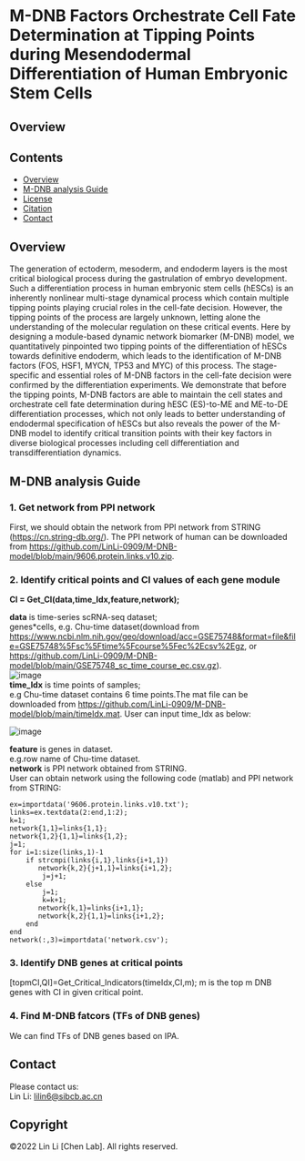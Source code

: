#  M-DNB Factors Orchestrate Cell Fate Determination at Tipping Points during Mesendodermal Differentiation of Human Embryonic Stem Cells 
## Overview
## Contents

- [Overview](#overview)
- [M-DNB analysis Guide](./LICENSE)
- [License](./LICENSE)
- [Citation](#citation)
- [Contact](#Contact)

## Overview
The generation of ectoderm, mesoderm, and endoderm layers is the most critical biological process during the gastrulation of embryo development. Such a differentiation process in human embryonic stem cells (hESCs) is an inherently nonlinear multi-stage dynamical process which contain multiple tipping points playing crucial roles in the cell-fate decision. However, the tipping points of the process are largely unknown, letting alone the understanding of the molecular regulation on these critical events. Here by designing a module-based dynamic network biomarker (M-DNB) model, we quantitatively pinpointed two tipping points of the differentiation of hESCs towards definitive endoderm, which leads to the identification of M-DNB factors (FOS, HSF1, MYCN, TP53 and MYC) of this process. 
The stage-specific and essential roles of M-DNB factors in the cell-fate decision were confirmed by the differentiation experiments. We demonstrate that before the tipping points, M-DNB factors are able to maintain the cell states and orchestrate cell fate determination during hESC (ES)-to-ME and ME-to-DE differentiation processes, which not only leads to better understanding of endodermal specification of hESCs but also reveals the power of the M-DNB model to identify critical transition points with their key factors in diverse biological processes including cell differentiation and transdifferentiation dynamics.

## M-DNB analysis Guide
### 1. Get network from PPI network
First, we should obtain the network from PPI network from STRING (https://cn.string-db.org/).
The PPI network of human can be downloaded from https://github.com/LinLi-0909/M-DNB-model/blob/main/9606.protein.links.v10.zip.
### 2. Identify critical points and CI values of each gene module
**CI = Get_CI(data,time_Idx,feature,network);** <br />

**data** is time-series scRNA-seq dataset; <br /> 
genes*cells, e.g. Chu-time dataset(download from https://www.ncbi.nlm.nih.gov/geo/download/acc=GSE75748&format=file&file=GSE75748%5Fsc%5Ftime%5Fcourse%5Fec%2Ecsv%2Egz, or https://github.com/LinLi-0909/M-DNB-model/blob/main/GSE75748_sc_time_course_ec.csv.gz).<br /> 
![image](https://user-images.githubusercontent.com/63344240/200508091-bc34407b-5bfa-4942-bfa6-e53e28df450d.png)<br /> 
**time_Idx** is time points of samples;<br /> 
e.g Chu-time dataset contains 6 time points.The mat file can be downloaded from https://github.com/LinLi-0909/M-DNB-model/blob/main/timeIdx.mat. User can input time_Idx as below: <br />

![image](https://user-images.githubusercontent.com/63344240/200511593-cda817ff-8ada-4033-9839-0b803e68e7f3.png)

**feature** is genes in dataset.<br /> e.g.row name of Chu-time dataset. <br />
**network** is PPI network obtained from STRING. <br />
User can obtain network using the following code (matlab) and PPI network from STRING:
```
ex=importdata('9606.protein.links.v10.txt');
links=ex.textdata(2:end,1:2);
k=1;
network{1,1}=links{1,1};
network{1,2}{1,1}=links{1,2};
j=1;
for i=1:size(links,1)-1
    if strcmpi(links{i,1},links{i+1,1})
       network{k,2}{j+1,1}=links{i+1,2};
        j=j+1;
    else
        j=1;
        k=k+1;
       network{k,1}=links{i+1,1};
       network{k,2}{1,1}=links{i+1,2};
    end
end
network(:,3)=importdata('network.csv');
```

### 3. Identify DNB genes at critical points
 [topmCI,QI]=Get_Critical_Indicators(timeIdx,CI,m);
 m is the top m DNB genes with CI in given critical point.
### 4. Find M-DNB fatcors (TFs of DNB genes)
We can find TFs of DNB genes based on IPA.

## Contact
Please contact us:  
Lin Li: lilin6@sibcb.ac.cn

## Copyright
©2022 Lin Li [Chen Lab]. All rights reserved.
